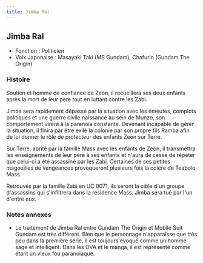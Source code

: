 ```yaml
---
title: Jimba Ral
---
```


Jimba Ral
---------





* Fonction : Politicien
* Voix Japonaise : Masayaki Taki (MS Gundam), Chafurin (Gundam The Origin)


### Histoire


Soutien et homme de confiance de Zeon, il recueillera ses deux enfants après la mort de leur père tout en luttant contre les Zabi.


Jimba sera rapidement dépassé par la situation avec les émeutes, complots politiques et une guerre civile naissance au sein de Munzo, son comportement virera à la paranoïa constante. Devenant incapable de gérer la situation, il finira par être exilé la colonie par son propre fils Ramba afin de lui donner le rôle de protecteur des enfants Zeon sur Terre. 


Sur Terre, abrité par la famille Mass avec les enfants de Zeon, il transmettra les enseignements de leur père à ses enfants et n'aura de cesse de répéter que celui-ci a été assassiné par les Zabi. Certaines de ses petites magouilles de vengeances provoqueront plusieurs fois la colère de Teabolo Mass. 


Retrouvés par la famille Zabi en UC 0071, ils seront la cible d'un groupe d'assassins qui s'infiltrera dans la résidence Mass. Jimba sera tué par l'un d'entre eux. 


### Notes annexes


* Le traitement de Jimba Ral entre Gundam The Origin et Mobile Suit Gundam est très différent. Bien que le personnage n'apparaîsse que très peu dans la première série, il est toujours évoqué comme un homme sage et intelligent. Dans les OVA et le manga, il est représenté comme étant un vieux fou paranoïaque.


